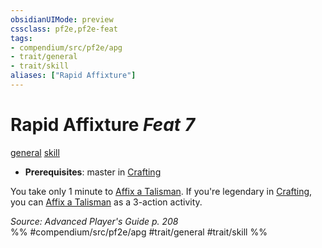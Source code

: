 ```yaml
---
obsidianUIMode: preview
cssclass: pf2e,pf2e-feat
tags:
- compendium/src/pf2e/apg
- trait/general
- trait/skill
aliases: ["Rapid Affixture"]
---
```

# Rapid Affixture  *Feat 7*  
[general](rules/traits/general.md)  [skill](rules/traits/skill.md)  

- **Prerequisites**: master in [Crafting](compendium/skills.md#Crafting)

You take only 1 minute to [Affix a Talisman](rules/actions/affix-a-talisman.md). If you're legendary in [Crafting](compendium/skills.md#Crafting), you can [Affix a Talisman](rules/actions/affix-a-talisman.md) as a 3-action activity.

*Source: Advanced Player's Guide p. 208*  
%% #compendium/src/pf2e/apg #trait/general #trait/skill %%